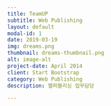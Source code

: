 ```yaml
---
title: TeamUP
subtitle: Web Publishing
layout: default
modal-id: 1
date: 2019-03-19
img: dreams.png
thumbnail: dreams-thumbnail.png
alt: image-alt
project-date: April 2014
client: Start Bootstrap
category: Web Publishing
description: 웹퍼블리싱 업무담당

---
```

